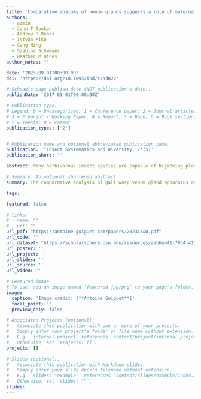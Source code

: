```yaml
---
title: 'Comparative anatomy of venom glands suggests a role of maternal secretions in gall induction by cynipid wasps (Hymenoptera: Cynipidae)'
authors:
  - admin
  - John F Tooker
  - Andrew R Deans
  - István Mikó
  - Gang Ning
  - Szabina Schwéger
  - Heather M Hines
author_notes: ""

date: '2023-09-01T00:00:00Z'
doi: 'https://doi.org/10.1093/isd/ixad022'

# Schedule page publish date (NOT publication's date).
publishDate: '2017-01-01T00:00:00Z'

# Publication type.
# Legend: 0 = Uncategorized; 1 = Conference paper; 2 = Journal article;
# 3 = Preprint / Working Paper; 4 = Report; 5 = Book; 6 = Book section;
# 7 = Thesis; 8 = Patent
publication_types: ['2']


# Publication name and optional abbreviated publication name.
publication: '*Insect Systematics and Diversity, 7*(5)'
publication_short: ''

abstract: Many herbivorous insect species are capable of hijacking plant development to induce novel plant organs called galls. In most groups of galling insects, the insect organs and molecular signals involved in gall induction are poorly understood. We focused on gall wasps (Hymenoptera:Cynipidae), the second largest clade of gall inducers (~1,400 spp.), for which the developmental stages and organs responsible for gall development are unclear. We investigated the female metasomal anatomy of 69 gall-inducing and 29 non-gall-inducing species across each of the major lineages of Cynipoidea, to test relationships between this lifestyle and the relative size of secretory organs. We confirmed that the venom apparatus in gall-inducing species is greatly expanded, although gall-inducing lineages vary in the relative size of these glands. Among these gallers, we measured the largest venom gland apparatus relative to body size ever recorded in insects. Non-galling inquiline species are accompanied by a reduction of this apparatus. Comparative microscopic analysis of venom glands suggests varying venom gland content across the lineages. Some oak gallers also had enlarged accessory glands, a lipid-rich organ whose function remains unclear, and which has not been previously studied in relation to gall formation. Together, the massive expansion of secretory organs specifically in gall-inducing species suggests a role of these secretions in the process of gall formation, and the variance in size of venom glands, accessory glands, and the contents of these glands among gallers, suggests that gall formation across this clade is likely to employ a diversity of molecular strategies.

# Summary. An optional shortened abstract.
summary: The comparative analysis of gall wasp venom gland apparatus revealed that the evolution of gall induction is associated with a massive enlargement of this organ, suggesting a role of venom in gall induction.

tags:

featured: false

# links:
# - name: ""
#   url: ""
url_pdf: "https://antoine-guiguet.com/papers/2023IS&D.pdf"
url_code: ''
url_dataset: "https://scholarsphere.psu.edu/resources/aab6ae41-7934-411f-9791-7b08ef39ecb1"
url_poster: ''
url_project: ''
url_slides: ''
url_source: ''
url_video: ''

# Featured image
# To use, add an image named `featured.jpg/png` to your page's folder.
image:
  caption: 'Image credit: [**Antoine Guiguet**]'
  focal_point: ''
  preview_only: false

# Associated Projects (optional).
#   Associate this publication with one or more of your projects.
#   Simply enter your project's folder or file name without extension.
#   E.g. `internal-project` references `content/project/internal-project/index.md`.
#   Otherwise, set `projects: []`.
projects: []

# Slides (optional).
#   Associate this publication with Markdown slides.
#   Simply enter your slide deck's filename without extension.
#   E.g. `slides: "example"` references `content/slides/example/index.md`.
#   Otherwise, set `slides: ""`.
slides:
---
```


